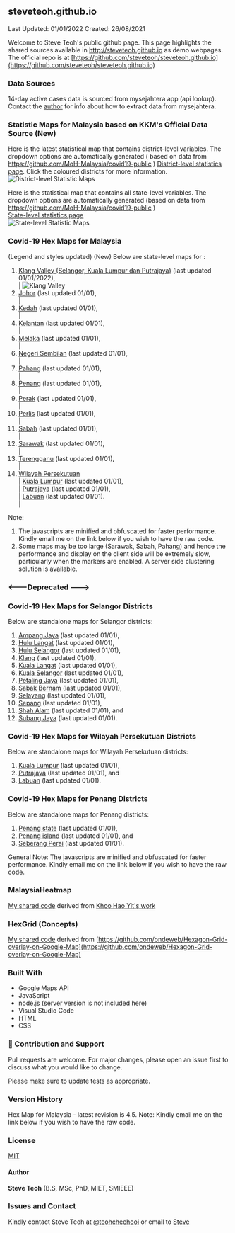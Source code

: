 ﻿## steveteoh.github.io
Last Updated: 01/01/2022
Created: 26/08/2021 

Welcome to Steve Teoh's public github page. This page highlights the shared sources available in http://steveteoh.github.io as demo webpages.
The official repo is at [https://github.com/steveteoh/steveteoh.github.io](https://github.com/steveteoh/steveteoh.github.io)

### Data Sources
14-day active cases data is sourced from mysejahtera app (api lookup). Contact the [author](mailto:chteoh@1utar.my?subject=Mysejahtera "Mysejahtera") for info about how to extract data from mysejahtera.

### Statistic Maps for Malaysia based on KKM's Official Data Source (New)
Here is the latest statistical map that contains district-level variables. The dropdown options are automatically generated ( based on data from https://github.com/MoH-Malaysia/covid19-public ) 
[District-level statistics page](https://steveteoh.github.io/Statistics/main2.html). Click the coloured districts for more information.
![District-level Statistic Maps](https://steveteoh.github.io/img/statistics2.png) 

Here is the statistical map that contains all state-level variables. The dropdown options are automatically generated (based on data from https://github.com/MoH-Malaysia/covid19-public )  
[State-level statistics page](https://steveteoh.github.io/Statistics/)     
![State-level Statistic Maps](https://steveteoh.github.io/img/statistics.png)

### Covid-19 Hex Maps for Malaysia
(Legend and styles updated)  (New)
Below are state-level maps for : <br>
1. [Klang Valley (Selangor, Kuala Lumpur dan Putrajaya)](http://steveteoh.github.io/KlangValley/) (last updated 01/01/2022), <br> |  ![Klang Valley](https://steveteoh.github.io/img/klangvalley.jpg)
2. [Johor](http://steveteoh.github.io/Johor/) (last updated 01/01), <br>        |
3. [Kedah](https://steveteoh.github.io/Kedah/) (last updated 01/01), <br>  |
4. [Kelantan](https://steveteoh.github.io/Kelantan/) (last updated 01/01), <br>  |
5. [Melaka](http://steveteoh.github.io/Melaka/) (last updated 01/01), <br>  |
6. [Negeri Sembilan](http://steveteoh.github.io/NegeriSembilan/) (last updated 01/01), <br>  |
7. [Pahang](https://steveteoh.github.io/Pahang/) (last updated 01/01), <br>  |
8. [Penang](http://steveteoh.github.io/Penang/) (last updated 01/01), <br>  |
9. [Perak](https://steveteoh.github.io/Perak/) (last updated 01/01), <br>  |
10. [Perlis](https://steveteoh.github.io/Perlis/) (last updated 01/01), <br>  |
11. [Sabah](http://steveteoh.github.io/Sabah/) (last updated 01/01), <br>  |
12. [Sarawak](http://steveteoh.github.io/Sarawak/) (last updated 01/01), <br>  |
13. [Terengganu](https://steveteoh.github.io/Terengganu/) (last updated 01/01), <br>  |
14. [Wilayah Persekutuan](http://steveteoh.github.io/Wilayah/) <br>  |
    [Kuala Lumpur](http://steveteoh.github.io/KualaLumpur/) (last updated 01/01), <br>  |
    [Putrajaya](http://steveteoh.github.io/Putrajaya/) (last updated 01/01), <br>  |
    [Labuan](http://steveteoh.github.io/Labuan/) (last updated 01/01).<br>  | 
 
Note: 
1. The javascripts are minified and obfuscated for faster performance. Kindly email me on the link below if you wish to have the raw code. 
2. Some maps may be too large (Sarawak, Sabah, Pahang) and hence the performance and display on the client side will be extremely slow, particularly when the markers are enabled. 
   A server side clustering solution is available.

### <---Deprecated --->
### Covid-19 Hex Maps for Selangor Districts
Below are standalone maps for Selangor districts: <br>
1. [Ampang Jaya](http://steveteoh.github.io/Selangor/AmpangJaya/) (last updated 01/01), <br>
2. [Hulu Langat](http://steveteoh.github.io/Selangor/HuluLangat/) (last updated 01/01), <br>
3. [Hulu Selangor](http://steveteoh.github.io/Selangor/HuluSelangor/) (last updated 01/01), <br>
4. [Klang](http://steveteoh.github.io/Selangor/Klang/) (last updated 01/01), <br>
5. [Kuala Langat](http://steveteoh.github.io/Selangor/KualaLangat/) (last updated 01/01), <br>
6. [Kuala Selangor](http://steveteoh.github.io/Selangor/KualaSelangor/) (last updated 01/01), <br>
7. [Petaling Jaya](http://steveteoh.github.io/Selangor/PetalingJaya/) (last updated 01/01), <br>
8. [Sabak Bernam](http://steveteoh.github.io/Selangor/SabakBernam) (last updated 01/01), <br>
9. [Selayang](http://steveteoh.github.io/Selangor/Selayang/) (last updated 01/01), <br>
10. [Sepang](http://steveteoh.github.io/Selangor/Sepang/) (last updated 01/01), <br>
11. [Shah Alam](http://steveteoh.github.io/Selangor/ShahAlam/) (last updated 01/01), and  <br>
12. [Subang Jaya](http://steveteoh.github.io/Selangor/SubangJaya/) (last updated 01/01).<br>

### Covid-19 Hex Maps for Wilayah Persekutuan Districts
Below are standalone maps for Wilayah Persekutuan districts: <br>
1. [Kuala Lumpur](http://steveteoh.github.io/KualaLumpur) (last updated 01/01),<br>
2. [Putrajaya](http://steveteoh.github.io/Putrajaya) (last updated 01/01), and<br>
3. [Labuan](http://steveteoh.github.io/Labuan) (last updated 01/01).<br>

### Covid-19 Hex Maps for Penang Districts
Below are standalone maps for Penang districts: <br>
1. [Penang state](http://steveteoh.github.io/Penang/index.html) (last updated 01/01),  <br>
2. [Penang island](http://steveteoh.github.io/Penang/island.html) (last updated 01/01), and  <br>
3. [Seberang Perai](http://steveteoh.github.io/Penang/perai.html) (last updated 01/01). <br>

General Note: The javascripts are minified and obfuscated for faster performance. Kindly email me on the link below if you wish to have the raw code. 

### MalaysiaHeatmap
[My shared code](http://steveteoh.github.io/MalaysiaHeatMap) derived from [Khoo Hao Yit's work](https://github.com/KhooHaoYit/KhooHaoYit.github.io/tree/main/Covid19%20Malaysia%20Heatmap)

### HexGrid (Concepts)
[My shared code](http://steveteoh.github.io/HexGrid) derived from [https://github.com/ondeweb/Hexagon-Grid-overlay-on-Google-Map](https://github.com/ondeweb/Hexagon-Grid-overlay-on-Google-Map) 

### Built With

- Google Maps API
- JavaScript
- node.js (server version is not included here)
- Visual Studio Code
- HTML
- CSS

### 🤝 Contribution and Support
Pull requests are welcome. For major changes, please open an issue first to discuss what you would like to change.

Please make sure to update tests as appropriate.

### Version History
Hex Map for Malaysia - latest revision is 4.5.
Note: Kindly email me on the link below if you wish to have the raw code. 

### License
[MIT](https://steveteoh.github.io/LICENSE)

#### Author
**Steve Teoh** (B.S, MSc, PhD, MIET, SMIEEE)

### Issues and Contact
Kindly contact Steve Teoh at [@teohcheehooi](https://twitter.com/teohcheehooi) or email to [Steve](mailto:chteoh@1utar.my?subject=Map "Map")
